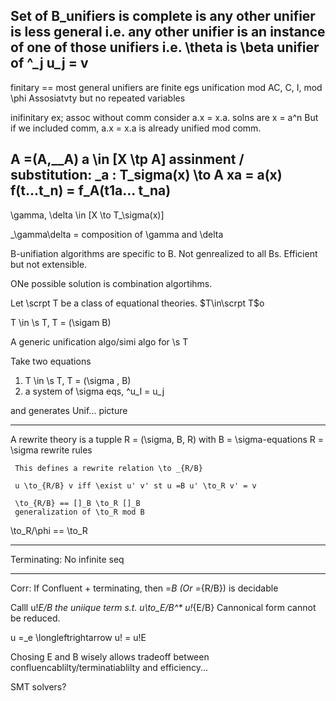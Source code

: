 Set of B_unifiers is complete is any other unifier is less general
i.e. any other unifier is an instance of one of those unifiers
i.e. \theta is \beta unifier of ^_j u_j = v
-

finitary == most general unifiers are finite
egs unification mod AC, C, I, mod \phi
Assosiatvty but no repeated variables

inifinitary
ex; assoc without comm
consider a.x = x.a. solns are x = a^n
But if we included comm, a.x = x.a is already unified mod comm.

A =(A,__A)
a \in [X \tp A] 
assinment / substitution: _a : T_sigma(x) \to A
xa = a(x)
f(t...t_n) = f_A(t1a... t_na)
---

\gamma, \delta \in [X \to T_\sigma(x)]

_\gamma\delta = composition of \gamma and \delta



B-unifiation algorithms are specific to B. Not genrealized to all Bs. Efficient
but not extensible. 

ONe possible solution is combination algortihms.


Let \scrpt T be a class of equational theories. $T\in\scrpt T$o

T \in \s T, T = (\sigam B)

A generic unification algo/simi algo for \s T

Take two equations
1. T \in \s T,  T = (\sigma , B)
2. a system of \sigma eqs, ^u_I = u_j

and generates Unif... picture


---

A rewrite theory is a tupple R = (\sigma, B, R)
with B = \sigma-equations
     R = \sigma rewrite rules

     This defines a rewrite relation \to _{R/B}

     u \to_{R/B} v iff \exist u' v' st u =B u' \to_R v' = v

     \to_{R/B} == []_B \to_R []_B
     generalization of \to_R mod B

\to_R/\phi == \to_R

---

Terminating: No infinite seq

---

Corr: If Confluent + terminating, then =_B (Or =_{R/B}) is decidable

Calll u!_E/B the uniique  term s.t. u\to_E/B^* u!_{E/B}
Cannonical form cannot be reduced.

u =_e \longleftrightarrow u! = u!E


Chosing E and B wisely allows tradeoff between confluencablilty/terminatiablilty
and efficiency...
                                                                                 

SMT solvers?



